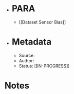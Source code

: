 - # PARA
	- [[Dataset Sensor Bias]]
- # Metadata
	- Source:
	- Author:
	- Status: [[IN-PROGRESS]]
# Notes